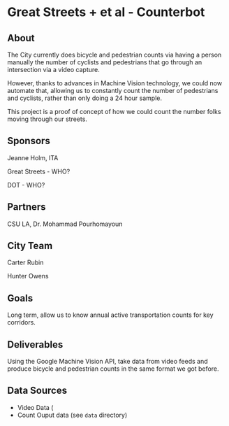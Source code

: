 # Great Streets + et al - Counterbot 

## About

The City currently does bicycle and pedestrian counts via having a person manually the number of cyclists and pedestrians that go through an intersection via a video capture. 

However, thanks to advances in Machine Vision technology, we could now automate that, allowing us to constantly count the number of pedestrians and cyclists, rather than only doing a 24 hour sample. 

This project is a proof of concept of how we could count the number folks moving through our streets. 
## Sponsors

Jeanne Holm, ITA

Great Streets - WHO? 

DOT - WHO? 

## Partners

CSU LA, Dr. Mohammad Pourhomayoun
## City Team

Carter Rubin 

Hunter Owens

## Goals

Long term, allow us to know annual active transportation counts for key corridors. 

## Deliverables

Using the Google Machine Vision API, take data from video feeds and produce bicycle and pedestrian counts in the same format we got before. 

## Data Sources

* Video Data (
* Count Ouput data (see `data` directory)
